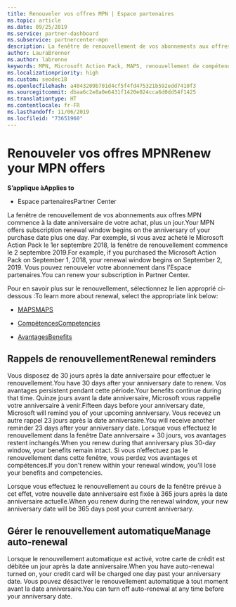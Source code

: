 ```yaml
---
title: Renouveler vos offres MPN | Espace partenaires
ms.topic: article
ms.date: 09/25/2019
ms.service: partner-dashboard
ms.subservice: partnercenter-mpn
description: La fenêtre de renouvellement de vos abonnements aux offres MPN commence à la date anniversaire de votre achat, plus un jour.
author: LauraBrenner
ms.author: labrenne
keywords: MPN, Microsoft Action Pack, MAPS, renouvellement de compétence, date de renouvellement
ms.localizationpriority: high
ms.custom: seodec18
ms.openlocfilehash: a4043209b701d4cf5f4fd475321b592edd7410f3
ms.sourcegitcommit: dbaa6c2e8a0e6431f1420e024cca6d0dd54f1425
ms.translationtype: HT
ms.contentlocale: fr-FR
ms.lasthandoff: 11/06/2019
ms.locfileid: "73651960"
---
```

# <a name="renew-your-mpn-offers"></a><span data-ttu-id="0aa23-104">Renouveler vos offres MPN</span><span class="sxs-lookup"><span data-stu-id="0aa23-104">Renew your MPN offers</span></span>

<span data-ttu-id="0aa23-105">**S’applique à**</span><span class="sxs-lookup"><span data-stu-id="0aa23-105">**Applies to**</span></span>

- <span data-ttu-id="0aa23-106">Espace partenaires</span><span class="sxs-lookup"><span data-stu-id="0aa23-106">Partner Center</span></span>

<span data-ttu-id="0aa23-107">La fenêtre de renouvellement de vos abonnements aux offres MPN commence à la date anniversaire de votre achat, plus un jour.</span><span class="sxs-lookup"><span data-stu-id="0aa23-107">Your MPN offers subscription renewal window begins on the anniversary of your purchase date plus one day.</span></span> <span data-ttu-id="0aa23-108">Par exemple, si vous avez acheté le Microsoft Action Pack le 1er septembre 2018, la fenêtre de renouvellement commence le 2 septembre 2019.</span><span class="sxs-lookup"><span data-stu-id="0aa23-108">For example, if you purchased the Microsoft Action Pack on September 1, 2018, your renewal window begins on September 2, 2019.</span></span> <span data-ttu-id="0aa23-109">Vous pouvez renouveler votre abonnement dans l’Espace partenaires.</span><span class="sxs-lookup"><span data-stu-id="0aa23-109">You can renew your subscription in Partner Center.</span></span>

<span data-ttu-id="0aa23-110">Pour en savoir plus sur le renouvellement, sélectionnez le lien approprié ci-dessous :</span><span class="sxs-lookup"><span data-stu-id="0aa23-110">To learn more about renewal, select the appropriate link below:</span></span>

- [<span data-ttu-id="0aa23-111">MAPS</span><span class="sxs-lookup"><span data-stu-id="0aa23-111">MAPS</span></span>](mpn-get-action-pack.md)

- [<span data-ttu-id="0aa23-112">Compétences</span><span class="sxs-lookup"><span data-stu-id="0aa23-112">Competencies</span></span>](learn-about-competencies.md)

- [<span data-ttu-id="0aa23-113">Avantages</span><span class="sxs-lookup"><span data-stu-id="0aa23-113">Benefits</span></span>](manage-your-partner-network-benefits.md)

## <a name="renewal-reminders"></a><span data-ttu-id="0aa23-114">Rappels de renouvellement</span><span class="sxs-lookup"><span data-stu-id="0aa23-114">Renewal reminders</span></span>

<span data-ttu-id="0aa23-115">Vous disposez de 30 jours après la date anniversaire pour effectuer le renouvellement.</span><span class="sxs-lookup"><span data-stu-id="0aa23-115">You have 30 days after your anniversary date to renew.</span></span> <span data-ttu-id="0aa23-116">Vos avantages persistent pendant cette période.</span><span class="sxs-lookup"><span data-stu-id="0aa23-116">Your benefits continue during that time.</span></span> <span data-ttu-id="0aa23-117">Quinze jours avant la date anniversaire, Microsoft vous rappelle votre anniversaire à venir.</span><span class="sxs-lookup"><span data-stu-id="0aa23-117">Fifteen days before your anniversary date, Microsoft will remind you of your upcoming anniversary.</span></span> <span data-ttu-id="0aa23-118">Vous recevez un autre rappel 23 jours après la date anniversaire.</span><span class="sxs-lookup"><span data-stu-id="0aa23-118">You will receive another reminder 23 days after your anniversary date.</span></span> <span data-ttu-id="0aa23-119">Lorsque vous effectuez le renouvellement dans la fenêtre Date anniversaire + 30 jours, vos avantages restent inchangés.</span><span class="sxs-lookup"><span data-stu-id="0aa23-119">When you renew during that anniversary plus 30-day window, your benefits remain intact.</span></span> <span data-ttu-id="0aa23-120">Si vous n’effectuez pas le renouvellement dans cette fenêtre, vous perdez vos avantages et compétences.</span><span class="sxs-lookup"><span data-stu-id="0aa23-120">If you don't renew within your renewal window, you'll lose your benefits and competencies.</span></span>

<span data-ttu-id="0aa23-121">Lorsque vous effectuez le renouvellement au cours de la fenêtre prévue à cet effet, votre nouvelle date anniversaire est fixée à 365 jours après la date anniversaire actuelle.</span><span class="sxs-lookup"><span data-stu-id="0aa23-121">When you renew during the renewal window, your new anniversary date will be 365 days post your current anniversary.</span></span>

## <a name="manage-auto-renewal"></a><span data-ttu-id="0aa23-122">Gérer le renouvellement automatique</span><span class="sxs-lookup"><span data-stu-id="0aa23-122">Manage auto-renewal</span></span>

<span data-ttu-id="0aa23-123">Lorsque le renouvellement automatique est activé, votre carte de crédit est débitée un jour après la date anniversaire.</span><span class="sxs-lookup"><span data-stu-id="0aa23-123">When you have auto-renewal turned on, your credit card will be charged one day past your anniversary date.</span></span> <span data-ttu-id="0aa23-124">Vous pouvez désactiver le renouvellement automatique à tout moment avant la date anniversaire.</span><span class="sxs-lookup"><span data-stu-id="0aa23-124">You can turn off auto-renewal at any time before your anniversary date.</span></span>
